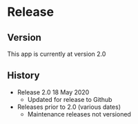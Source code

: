 # Release

## Version
This app is currently at version 2.0

## History
* Release 2.0 18 May 2020
	* Updated for release to Github
* Releases prior to 2.0 (various dates)
	* Maintenance releases not versioned